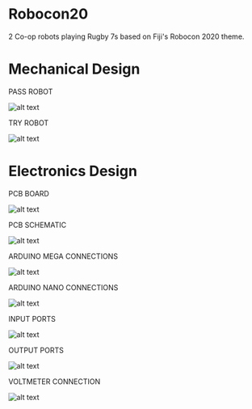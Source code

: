# Robocon20
2 Co-op robots playing Rugby 7s based on Fiji's Robocon 2020 theme.

# Mechanical Design

PASS ROBOT

![alt text](https://github.com/mlhakimz/Robocon20/blob/main/Images/PR.PNG)

TRY ROBOT

![alt text](https://github.com/mlhakimz/Robocon20/blob/main/Images/TR.PNG)

# Electronics Design

PCB BOARD

![alt text](https://github.com/mlhakimz/Robocon20/blob/main/Images/pcb%20brd.PNG)

PCB SCHEMATIC

![alt text](https://github.com/mlhakimz/Robocon20/blob/main/Images/pcb%20sch.PNG)

ARDUINO MEGA CONNECTIONS

![alt text](https://github.com/mlhakimz/Robocon20/blob/main/Images/Arduino%20Mega%20connection.PNG)

ARDUINO NANO CONNECTIONS

![alt text](https://github.com/mlhakimz/Robocon20/blob/main/Images/Arduino%20Nano%20Connection.PNG)

INPUT PORTS

![alt text](https://github.com/mlhakimz/Robocon20/blob/main/Images/Input%20ports.PNG)

OUTPUT PORTS

![alt text](https://github.com/mlhakimz/Robocon20/blob/main/Images/Output%20ports.PNG)

VOLTMETER CONNECTION

![alt text](https://github.com/mlhakimz/Robocon20/blob/main/Images/Voltmeter%20connection.PNG)
